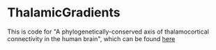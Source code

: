 # ThalamicGradients

This is code for "A phylogenetically-conserved axis of thalamocortical connectivity in the human brain", which can be found [here](https://www.biorxiv.org/content/10.1101/2022.11.15.516574v1)
